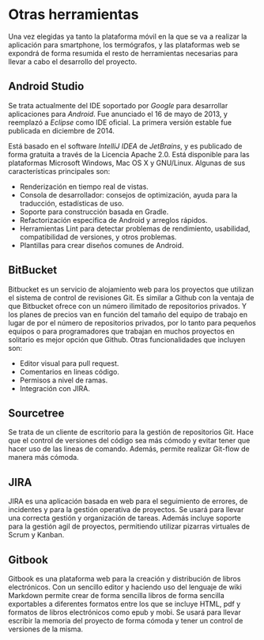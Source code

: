 # Otras herramientas

Una vez elegidas ya tanto la plataforma móvil en la que se va a realizar la aplicación para smartphone, los termógrafos, y las plataformas web se expondrá de forma resumida el resto de herramientas necesarias para llevar a cabo el desarrollo del proyecto.

## Android Studio
Se trata actualmente del IDE soportado por *Google* para desarrollar aplicaciones para *Android*. Fue anunciado el 16 de mayo de 2013, y reemplazó a *Eclipse* como IDE oficial. La primera versión estable fue publicada en diciembre de 2014.

Está basado en el software *IntelliJ IDEA* de *JetBrains*, y es publicado de forma gratuita a través de la Licencia Apache 2.0. Está disponible para las plataformas Microsoft Windows, Mac OS X y GNU/Linux. Algunas de sus características principales son: 

 - Renderización en tiempo real de vistas.
 - Consola de desarrollador: consejos de optimización, ayuda para la traducción, estadísticas de uso.
 - Soporte para construcción basada en Gradle.
 - Refactorización especifica de Android y arreglos rápidos.
 - Herramientas Lint para detectar problemas de rendimiento, usabilidad, compatibilidad de versiones, y otros problemas.
 - Plantillas para crear diseños comunes de Android.

## BitBucket
Bitbucket es un servicio de alojamiento web para los proyectos que utilizan el sistema de control de revisiones Git. Es similar a Github con la ventaja de que Bitbucket ofrece con un número ilimitado de repositorios privados. Y los planes de precios van en función del tamaño del equipo de trabajo en lugar de por el número de repositorios privados, por lo tanto para pequeños equipos o para programadores que trabajan en muchos proyectos en solitario es mejor opción que Github. Otras funcionalidades que incluyen son:

- Editor visual para pull request.
- Comentarios en lineas código.
- Permisos a nivel de ramas.
- Integración con JIRA.


## Sourcetree
Se trata de un cliente de escritorio para la gestión de repositorios Git. Hace que el control de versiones del código sea más cómodo y evitar tener que hacer uso de las lineas de comando. Además, permite realizar Git-flow de manera más cómoda.


## JIRA
JIRA es una aplicación basada en web para el seguimiento de errores, de incidentes y para la gestión operativa de proyectos. Se usará para llevar una correcta gestión y organización de tareas. Además incluye soporte para la gestión agil de proyectos, permitiendo utilizar pizarras virtuales de Scrum y Kanban.


## Gitbook
Gitbook es una plataforma web para la creación y distribución de libros electrónicos. Con un sencillo editor y haciendo uso del lenguaje de wiki Markdown permite crear de forma sencilla libros de forma sencilla exportables a diferentes formatos entre los que se incluye HTML, pdf y formatos de libros electrónicos como epub y mobi. Se usará para llevar escribir la memoria del proyecto de forma cómoda y tener un control de versiones de la misma.







